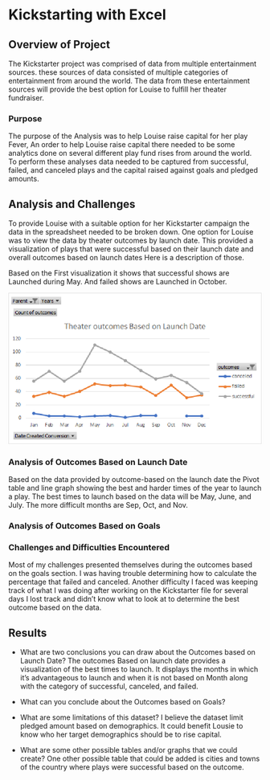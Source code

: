 # Kickstarting with Excel

## Overview of Project
 The Kickstarter project was comprised of data from multiple entertainment sources. these sources of data consisted of multiple categories of entertainment from around the world.  The data from these entertainment sources will provide the best option for Louise to fulfill her theater fundraiser.     

### Purpose
The purpose of the Analysis was to help Louise raise capital for her play Fever, An order to help Louise raise capital there needed to be some analytics done on several different play fund rises from around the world. To perform these analyses data needed to be captured from successful, failed, and canceled plays and the capital raised against goals and pledged amounts.  

## Analysis and Challenges
To provide Louise with a suitable option for her Kickstarter campaign the data in the spreadsheet needed to be broken down. One option for Louise was to view the data by theater outcomes by launch date. This provided a visualization of plays that were successful based on their launch date and overall outcomes based on launch dates Here is a description of those.


Based on the First visualization it shows that successful shows are Launched during  May. And failed shows are Launched in October. 

![Outcomes based on Launch Date](resources/Theater_Outcomes_VS_Launch.png)




### Analysis of Outcomes Based on Launch Date
Based on the data provided by outcome-based on the launch date the Pivot table and line graph showing the best and harder times of the year to launch a play. The best times to launch based on the data will be May, June, and July. The more difficult months are Sep, Oct, and Nov.

### Analysis of Outcomes Based on Goals


### Challenges and Difficulties Encountered
Most of my challenges presented themselves during the outcomes based on the goals section. I was having trouble determining how to calculate the percentage that failed and canceled. Another difficulty I faced was keeping track of what I was doing after working on the Kickstarter file for several days I lost track and didn’t know what to look at to determine the best outcome based on the data.



## Results

- What are two conclusions you can draw about the Outcomes based on Launch Date?
The outcomes Based on launch date provides a visualization of the best times to launch.
It displays the months in which it’s advantageous to launch and when it is not based on Month along with the category of successful, canceled, and failed.


- What can you conclude about the Outcomes based on Goals?

- What are some limitations of this dataset?
I believe the dataset limit pledged amount based on demographics.
It could benefit Lousie to know who her target demographics should be to rise capital.

- What are some other possible tables and/or graphs that we could create?
One other possible table that could be added is cities and towns of the country where plays were successful based on the outcome. 

